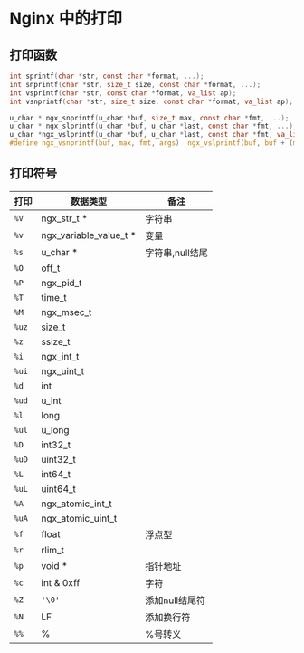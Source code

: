 # Nginx 中的打印

## 打印函数

```c
int sprintf(char *str, const char *format, ...);
int snprintf(char *str, size_t size, const char *format, ...);
int vsprintf(char *str, const char *format, va_list ap);
int vsnprintf(char *str, size_t size, const char *format, va_list ap);

u_char * ngx_snprintf(u_char *buf, size_t max, const char *fmt, ...);
u_char * ngx_slprintf(u_char *buf, u_char *last, const char *fmt, ...);
u_char *ngx_vslprintf(u_char *buf, u_char *last, const char *fmt, va_list args);
#define ngx_vsnprintf(buf, max, fmt, args)  ngx_vslprintf(buf, buf + (max), fmt, args)
```

## 打印符号

| 打印    | 数据类型                   | 备注         |
| ----- | ---------------------- | ---------- |
| `%V`  | ngx_str_t *            | 字符串        |
| `%v`  | ngx_variable_value_t * | 变量         |
| `%s`  | u_char *               | 字符串,null结尾 |
| `%O`  | off_t                  |            |
| `%P`  | ngx_pid_t              |            |
| `%T`  | time_t                 |            |
| `%M`  | ngx_msec_t             |            |
| `%uz` | size_t                 |            |
| `%z`  | ssize_t                |            |
| `%i`  | ngx_int_t              |            |
| `%ui` | ngx_uint_t             |            |
| `%d`  | int                    |            |
| `%ud` | u_int                  |            |
| `%l`  | long                   |            |
| `%ul` | u_long                 |            |
| `%D`  | int32_t                |            |
| `%uD` | uint32_t               |            |
| `%L`  | int64_t                |            |
| `%uL` | uint64_t               |            |
| `%A`  | ngx_atomic_int_t       |            |
| `%uA` | ngx_atomic_uint_t      |            |
| `%f`  | float                  | 浮点型        |
| `%r`  | rlim_t                 |            |
| `%p`  | void *                 | 指针地址       |
| `%c`  | int & 0xff             | 字符         |
| `%Z`  | `'\0'`                 | 添加null结尾符  |
| `%N`  | LF                     | 添加换行符      |
| `%%`  | %                      | %号转义       |
